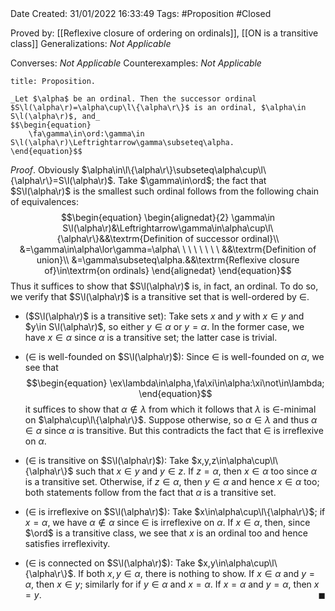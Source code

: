 <br />
<br />

Date Created: 31/01/2022 16:33:49
Tags: #Proposition #Closed 

Proved by: [[Reflexive closure of ordering on ordinals]],  [[ON is a transitive class]]
Generalizations: _Not Applicable_

Converses: _Not Applicable_
Counterexamples: _Not Applicable_

``` ad-Proposition
title: Proposition.

_Let $\alpha$ be an ordinal. Then the successor ordinal $S\l(\alpha\r)=\alpha\cup\l\{\alpha\r\}$ is an ordinal, $\alpha\in S\l(\alpha\r)$, and_
$$\begin{equation}
    \fa\gamma\in\ord:\gamma\in S\l(\alpha\r)\Leftrightarrow\gamma\subseteq\alpha.
\end{equation}$$

```

_Proof_. Obviously $\alpha\in\l\{\alpha\r\}\subseteq\alpha\cup\l\{\alpha\r\}=S\l(\alpha\r)$. Take $\gamma\in\ord$; the fact that $S\l(\alpha\r)$ is the smallest such ordinal follows from the following chain of equivalences:
$$\begin{equation}
    \begin{alignedat}{2}
        \gamma\in S\l(\alpha\r)&\Leftrightarrow\gamma\in\alpha\cup\l\{\alpha\r\}&&\textrm{Definition of successor ordinal}\\
        &=\gamma\in\alpha\lor\gamma=\alpha\ \ \ \ \ \ \ \ &&\textrm{Definition of union}\\
        &=\gamma\subseteq\alpha.&&\textrm{Reflexive closure of}\in\textrm{on ordinals}
    \end{alignedat}
\end{equation}$$
Thus it suffices to show that $S\l(\alpha\r)$ is, in fact, an ordinal. To do so, we verify that $S\l(\alpha\r)$ is a transitive set that is well-ordered by $\in$.
* ($S\l(\alpha\r)$ is a transitive set): Take sets $x$ and $y$ with $x\in y$ and $y\in S\l(\alpha\r)$, so either $y\in\alpha$ or $y=\alpha$. In the former case, we have $x\in\alpha$ since $\alpha$ is a transitive set; the latter case is trivial.

* ($\in$ is well-founded on $S\l(\alpha\r)$): Since $\in$ is well-founded on $\alpha$, we see that
$$\begin{equation}
    \ex\lambda\in\alpha,\fa\xi\in\alpha:\xi\not\in\lambda;
\end{equation}$$
it suffices to show that $\alpha\not\in\lambda$ from which it follows that $\lambda$ is $\in$-minimal on $\alpha\cup\l\{\alpha\r\}$. Suppose otherwise, so $\alpha\in\lambda$ and thus $\alpha\in\alpha$ since $\alpha$ is transitive. But this contradicts the fact that $\in$ is irreflexive on $\alpha$.
* ($\in$ is transitive on $S\l(\alpha\r)$): Take $x,y,z\in\alpha\cup\l\{\alpha\r\}$ such that $x\in y$ and $y\in z$. If $z=\alpha$, then $x\in\alpha$ too since $\alpha$ is a transitive set. Otherwise, if $z\in\alpha$, then $y\in\alpha$ and hence $x\in\alpha$ too; both statements follow from the fact that $\alpha$ is a transitive set.
* ($\in$ is irreflexive on $S\l(\alpha\r)$): Take $x\in\alpha\cup\l\{\alpha\r\}$; if $x=\alpha$, we have $\alpha\not\in\alpha$ since $\in$ is irreflexive on $\alpha$. If $x\in\alpha$, then, since $\ord$ is a transitive class, we see that $x$ is an ordinal too and hence satisfies irreflexivity.
* ($\in$ is connected on $S\l(\alpha\r)$): Take $x,y\in\alpha\cup\l\{\alpha\r\}$. If both $x,y\in\alpha$, there is nothing to show. If $x\in\alpha$ and $y=\alpha$, then $x\in y$; similarly for if $y\in\alpha$ and $x=\alpha$. If $x=\alpha$ and $y=\alpha$, then $x=y$.<span style="float:right;">$\blacksquare$</span>
